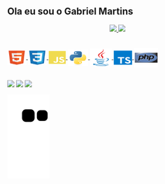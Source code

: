 ## Ola eu sou o Gabriel Martins

<div align="center">
  <a href="https://github.com/gmmartin7">
  <img height="180em" src="https://github-readme-stats.vercel.app/api?username=gmmartin7&show_icons=true&theme=radical&include_all_commits=true&count_private=true"/>
  <img height="180em" src="https://github-readme-stats.vercel.app/api/top-langs/?username=gmmartin7&layout=compact&langs_count=7&theme=dracula"/>
</div>
   <br>
  
  
<div style="display: inline_block"><br>
  <img align="center" alt="Rafa-HTML" height="33" width="43" src="https://raw.githubusercontent.com/devicons/devicon/master/icons/html5/html5-original.svg">
  <img align="center" alt="Rafa-CSS" height="33" width="43" src="https://raw.githubusercontent.com/devicons/devicon/master/icons/css3/css3-original.svg">
  <img align="center" alt="Rafa-Js" height="30" width="40" src="https://raw.githubusercontent.com/devicons/devicon/master/icons/javascript/javascript-plain.svg">
  <img align="center" alt="Rafa-Python" height="37" width="47" src="https://raw.githubusercontent.com/devicons/devicon/master/icons/python/python-original.svg">
  <img align="center" alt="Rafa-Java" height="40" width="50" src="https://github.com/devicons/devicon/blob/master/icons/java/java-original.svg">
  <img align="center" alt="Rafa-TypeScript" height="33" width="43" src="https://github.com/devicons/devicon/blob/master/icons/typescript/typescript-original.svg">
  <img align="center" alt="Rafa-CSS" height="45" width="55" src="https://github.com/devicons/devicon/blob/2ae2a900d2f041da66e950e4d48052658d850630/icons/php/php-original.svg">
</div>
  
  ##
  
<div> 
 
  <a href="https://www.instagram.com/gabriel.mg42" target="_blank"><img src="https://img.shields.io/badge/-Instagram-%23E4405F?style=for-the-badge&logo=instagram&logoColor=white" target="_blank"></a> 
  <a href = "mailto:gabriel.mg42@outlook.com"><img src="https://img.shields.io/badge/-Gmail-%23333?style=for-the-badge&logo=gmail&logoColor=white" target="_blank"></a>
  <a href="https://www.linkedin.com/in/gabrielmartins7" target="_blank"><img src="https://img.shields.io/badge/-LinkedIn-%230077B5?style=for-the-badge&logo=linkedin&logoColor=white" target="_blank"></a> 
  
 
  ![Snake animation](https://github.com/rafaballerini/rafaballerini/blob/output/github-contribution-grid-snake.svg)
 
</div>
